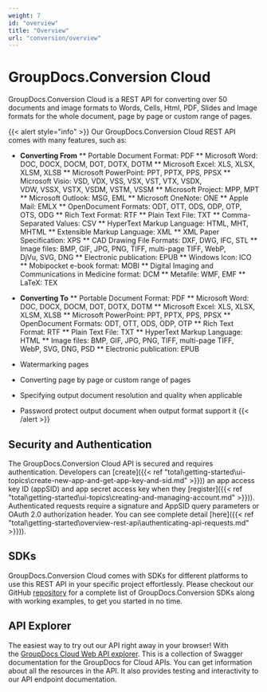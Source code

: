 ```yaml
---
weight: 7
id: "overview"
title: "Overview"
url: "conversion/overview"
---
```







# GroupDocs.Conversion Cloud #

GroupDocs.Conversion Cloud is a REST API for converting over 50 documents and image formats to Words, Cells, Html, PDF, Slides and Image formats for the whole document, page by page or custom range of pages.

{{< alert style="info" >}}
Our GroupDocs.Conversion Cloud REST API comes with many features, such as:

* **Converting From**
** Portable Document Format: PDF
** Microsoft Word: DOC, DOCX, DOCM, DOT, DOTX, DOTM
** Microsoft Excel: XLS, XLSX, XLSM, XLSB
** Microsoft PowerPoint: PPT, PPTX, PPS, PPSX
** Microsoft Visio: VSD, VDX, VSS, VSX, VST, VTX, VSDX, VDW, VSSX, VSTX, VSDM, VSTM, VSSM
** Microsoft Project: MPP, MPT
** Microsoft Outlook: MSG, EML
** Microsoft OneNote: ONE 
** Apple Mail: EMLX
** OpenDocument Formats: ODT, OTT, ODS, ODP, OTP, OTS, ODG
** Rich Text Format: RTF
** Plain Text File: TXT
** Comma-Separated Values: CSV
** HyperText Markup Language: HTML, MHT, MHTML
** Extensible Markup Language: XML
** XML Paper Specification: XPS
** CAD Drawing File Formats: DXF, DWG, IFC, STL
** Image files: BMP, GIF, JPG, PNG, TIFF, multi-page TIFF, WebP, DjVu, SVG, DNG
** Electronic publication: EPUB
** Windows Icon: ICO
** Mobipocket e-book format: MOBI
** Digital Imaging and Communications in Medicine format: DCM
** Metafile: WMF, EMF
** LaTeX: TEX

* **Converting To**
** Portable Document Format: PDF
** Microsoft Word: DOC, DOCX, DOCM, DOT, DOTX, DOTM
** Microsoft Excel: XLS, XLSX, XLSM, XLSB
** Microsoft PowerPoint: PPT, PPTX, PPS, PPSX
** OpenDocument Formats: ODT, OTT, ODS, ODP, OTP
** Rich Text Format: RTF
** Plain Text File: TXT
** HyperText Markup Language: HTML
** Image files: BMP, GIF, JPG, PNG, TIFF, multi-page TIFF, WebP, SVG, DNG, PSD
** Electronic publication: EPUB

* Watermarking pages
* Converting page by page or custom range of pages
* Specifying output document resolution and quality when applicable
* Password protect output document when output format support it
{{< /alert >}}

## Security and Authentication ##

The GroupDocs.Conversion Cloud API is secured and requires authentication. Developers can [create]({{< ref "total\getting-started\ui-topics\create-new-app-and-get-app-key-and-sid.md" >}})) an app access key ID (appSID) and app secret access key when they [register]({{< ref "total\getting-started\ui-topics\creating-and-managing-account.md" >}})). Authenticated requests require a signature and AppSID query parameters or OAuth 2.0 authorization header. You can see complete detail [here]({{< ref "total\getting-started\overview-rest-api\authenticating-api-requests.md" >}})).

## SDKs ##

GroupDocs.Conversion Cloud comes with SDKs for different platforms to use this REST API in your specific project effortlessly. Please checkout our GitHub [repository](https://github.com/groupdocs-conversion-cloud) for a complete list of GroupDocs.Conversion SDKs along with working examples, to get you started in no time.

## API Explorer ##

The easiest way to try out our API right away in your browser! With the [GroupDocs Cloud Web API explorer](https://apireference.groupdocs.cloud/conversion/). This is a collection of Swagger documentation for the GroupDocs for Cloud APIs. You can get information about all the resources in the API. It also provides testing and interactivity to our API endpoint documentation.